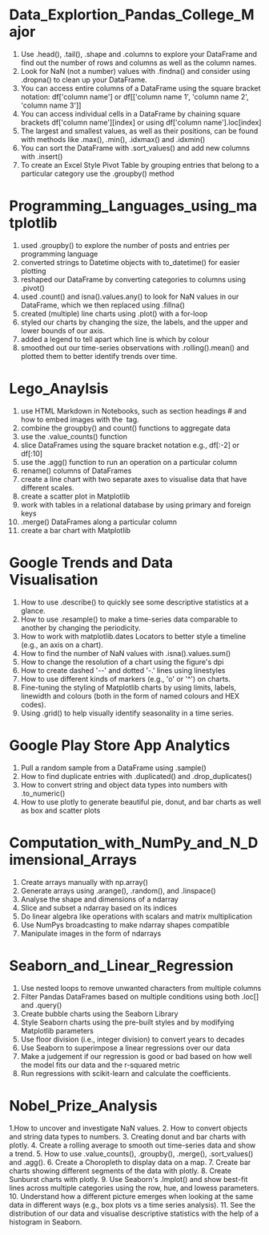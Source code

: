 # Data_Explortion_Pandas_College_Major

1. Use .head(), .tail(), .shape and .columns to explore your DataFrame and find out the number of rows and columns as well as the column names.
2. Look for NaN (not a number) values with .findna() and consider using .dropna() to clean up your DataFrame.
3. You can access entire columns of a DataFrame using the square bracket notation: df['column name'] or df[['column name 1', 'column name 2', 'column name 3']]
4. You can access individual cells in a DataFrame by chaining square brackets df['column name'][index] or using df['column name'].loc[index]
5. The largest and smallest values, as well as their positions, can be found with methods like .max(), .min(), .idxmax() and .idxmin()
6. You can sort the DataFrame with .sort_values() and add new columns with .insert()
7. To create an Excel Style Pivot Table by grouping entries that belong to a particular category use the .groupby() method

 
# Programming_Languages_using_matplotlib

1. used .groupby() to explore the number of posts and entries per programming language
2. converted strings to Datetime objects with to_datetime() for easier plotting
3. reshaped our DataFrame by converting categories to columns using .pivot()
4. used .count() and isna().values.any() to look for NaN values in our DataFrame, which we then replaced using .fillna()
5. created (multiple) line charts using .plot() with a for-loop
6. styled our charts by changing the size, the labels, and the upper and lower bounds of our axis.
7. added a legend to tell apart which line is which by colour
8. smoothed out our time-series observations with .rolling().mean() and plotted them to better identify trends over time.

# Lego_Anaylsis
1. use HTML Markdown in Notebooks, such as section headings # and how to embed images with the <img> tag.
2. combine the groupby() and count() functions to aggregate data
3. use the .value_counts() function
4. slice DataFrames using the square bracket notation e.g., df[:-2] or df[:10]
5. use the .agg() function to run an operation on a particular column
6. rename() columns of DataFrames
7. create a line chart with two separate axes to visualise data that have different scales.
8. create a scatter plot in Matplotlib
9. work with tables in a relational database by using primary and foreign keys
10. .merge() DataFrames along a particular column
11. create a bar chart with Matplotlib

# Google Trends and Data Visualisation
1. How to use .describe() to quickly see some descriptive statistics at a glance.
2. How to use .resample() to make a time-series data comparable to another by changing the periodicity.
3. How to work with matplotlib.dates Locators to better style a timeline (e.g., an axis on a chart).
4. How to find the number of NaN values with .isna().values.sum()
5. How to change the resolution of a chart using the figure's dpi
6. How to create dashed '--' and dotted '-.' lines using linestyles
7. How to use different kinds of markers (e.g., 'o' or '^') on charts.
8. Fine-tuning the styling of Matplotlib charts by using limits, labels, linewidth and colours (both in the form of named colours and HEX codes).
9. Using .grid() to help visually identify seasonality in a time series.


# Google Play Store App Analytics
1. Pull a random sample from a DataFrame using .sample()
2. How to find duplicate entries with .duplicated() and .drop_duplicates()
3. How to convert string and object data types into numbers with .to_numeric()
4. How to use plotly to generate beautiful pie, donut, and bar charts as well as box and scatter plots

# Computation_with_NumPy_and_N_Dimensional_Arrays
1. Create arrays manually with np.array()
2. Generate arrays using  .arange(), .random(), and .linspace()
3. Analyse the shape and dimensions of a ndarray
4. Slice and subset a ndarray based on its indices
5. Do linear algebra like operations with scalars and matrix multiplication
6. Use NumPys broadcasting to make ndarray shapes compatible
7. Manipulate images in the form of ndarrays

# Seaborn_and_Linear_Regression
1. Use nested loops to remove unwanted characters from multiple columns
2. Filter Pandas DataFrames based on multiple conditions using both .loc[] and .query()
3. Create bubble charts using the Seaborn Library
4. Style Seaborn charts using the pre-built styles and by modifying Matplotlib parameters
5. Use floor division (i.e., integer division) to convert years to decades
6. Use Seaborn to superimpose a linear regressions over our data
7. Make a judgement if our regression is good or bad based on how well the model fits our data and the r-squared metric
8. Run regressions with scikit-learn and calculate the coefficients.

# Nobel_Prize_Analysis
1.How to uncover and investigate NaN values.
2. How to convert objects and string data types to numbers.
3. Creating donut and bar charts with plotly.
4. Create a rolling average to smooth out time-series data and show a trend.
5. How to use .value_counts(), .groupby(), .merge(), .sort_values() and .agg().
6. Create a Choropleth to display data on a map.
7. Create bar charts showing different segments of the data with plotly.
8. Create Sunburst charts with plotly.
9. Use Seaborn's .lmplot() and show best-fit lines across multiple categories using the row, hue, and lowess parameters.
10. Understand how a different picture emerges when looking at the same data in different ways (e.g., box plots vs a time series analysis).
11. See the distribution of our data and visualise descriptive statistics with the help of a histogram in Seaborn.
